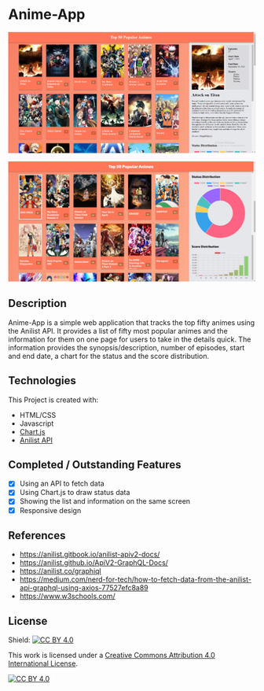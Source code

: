# Anime-App
![main app image](https://github.com/Yuno1234/Anime-App/blob/main/images/anime_app_screen1.png)

![chart app image](https://github.com/Yuno1234/Anime-App/blob/main/images/anime_app_screen2.png)

## Description
Anime-App is a simple web application that tracks the top fifty animes using the Anilist API. It provides a list of fifty most popular animes and the information for them on one page for users to take in the details quick. The information provides the synopsis/description, number of episodes, start and end date, a chart for the status and the score distribution.

## Technologies
This Project is created with:
* HTML/CSS
* Javascript
* [Chart.js](https://www.chartjs.org/)
* [Anilist API](https://anilist.gitbook.io/anilist-apiv2-docs/)

## Completed / Outstanding Features
- [x] Using an API to fetch data
- [x] Using Chart.js to draw status data
- [x] Showing the list and information on the same screen
- [x] Responsive design

## References
* https://anilist.gitbook.io/anilist-apiv2-docs/
* https://anilist.github.io/ApiV2-GraphQL-Docs/
* https://anilist.co/graphiql
* https://medium.com/nerd-for-tech/how-to-fetch-data-from-the-anilist-api-graphql-using-axios-77527efc8a89
* https://www.w3schools.com/

## License
Shield: [![CC BY 4.0][cc-by-shield]][cc-by]

This work is licensed under a
[Creative Commons Attribution 4.0 International License][cc-by].

[![CC BY 4.0][cc-by-image]][cc-by]

[cc-by]: http://creativecommons.org/licenses/by/4.0/
[cc-by-image]: https://i.creativecommons.org/l/by/4.0/88x31.png
[cc-by-shield]: https://img.shields.io/badge/License-CC%20BY%204.0-lightgrey.svg
